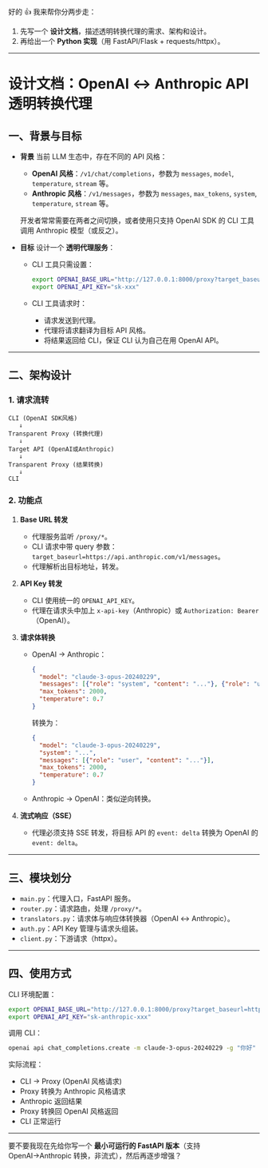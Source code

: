 好的 👍 我来帮你分两步走：

1. 先写一个 **设计文档**，描述透明转换代理的需求、架构和设计。
2. 再给出一个 **Python 实现**（用 FastAPI/Flask + requests/httpx）。

---

# 设计文档：OpenAI ↔ Anthropic API 透明转换代理

## 一、背景与目标

* **背景**
  当前 LLM 生态中，存在不同的 API 风格：

  * **OpenAI 风格**：`/v1/chat/completions`，参数为 `messages`, `model`, `temperature`, `stream` 等。
  * **Anthropic 风格**：`/v1/messages`，参数为 `messages`, `max_tokens`, `system`, `temperature`, `stream` 等。

  开发者常常需要在两者之间切换，或者使用只支持 OpenAI SDK 的 CLI 工具调用 Anthropic 模型（或反之）。

* **目标**
  设计一个 **透明代理服务**：

  * CLI 工具只需设置：

    ```bash
    export OPENAI_BASE_URL="http://127.0.0.1:8000/proxy?target_baseurl=https://api.anthropic.com"
    export OPENAI_API_KEY="sk-xxx"
    ```
  * CLI 工具请求时：

    * 请求发送到代理。
    * 代理将请求翻译为目标 API 风格。
    * 将结果返回给 CLI，保证 CLI 认为自己在用 OpenAI API。

---

## 二、架构设计

### 1. 请求流转

```
CLI (OpenAI SDK风格)
   ↓
Transparent Proxy (转换代理)
   ↓
Target API (OpenAI或Anthropic)
   ↓
Transparent Proxy (结果转换)
   ↓
CLI
```

### 2. 功能点

1. **Base URL 转发**

   * 代理服务监听 `/proxy/*`。
   * CLI 请求中带 query 参数：`target_baseurl=https://api.anthropic.com/v1/messages`。
   * 代理解析出目标地址，转发。

2. **API Key 转发**

   * CLI 使用统一的 `OPENAI_API_KEY`。
   * 代理在请求头中加上 `x-api-key`（Anthropic）或 `Authorization: Bearer`（OpenAI）。

3. **请求体转换**

   * OpenAI → Anthropic：

     ```json
     {
       "model": "claude-3-opus-20240229",
       "messages": [{"role": "system", "content": "..."}, {"role": "user", "content": "..."}],
       "max_tokens": 2000,
       "temperature": 0.7
     }
     ```

     转换为：

     ```json
     {
       "model": "claude-3-opus-20240229",
       "system": "...",
       "messages": [{"role": "user", "content": "..."}],
       "max_tokens": 2000,
       "temperature": 0.7
     }
     ```
   * Anthropic → OpenAI：类似逆向转换。

4. **流式响应（SSE）**

   * 代理必须支持 SSE 转发，将目标 API 的 `event: delta` 转换为 OpenAI 的 `event: delta`。

---

## 三、模块划分

* `main.py`：代理入口，FastAPI 服务。
* `router.py`：请求路由，处理 `/proxy/*`。
* `translators.py`：请求体与响应体转换器（OpenAI ↔ Anthropic）。
* `auth.py`：API Key 管理与请求头组装。
* `client.py`：下游请求（httpx）。

---

## 四、使用方式

CLI 环境配置：

```bash
export OPENAI_BASE_URL="http://127.0.0.1:8000/proxy?target_baseurl=https://api.anthropic.com/v1"
export OPENAI_API_KEY="sk-anthropic-xxx"
```

调用 CLI：

```bash
openai api chat_completions.create -m claude-3-opus-20240229 -g "你好"
```

实际流程：

* CLI → Proxy (OpenAI 风格请求)
* Proxy 转换为 Anthropic 风格请求
* Anthropic 返回结果
* Proxy 转换回 OpenAI 风格返回
* CLI 正常运行

---

要不要我现在先给你写一个 **最小可运行的 FastAPI 版本**（支持 OpenAI→Anthropic 转换，非流式），然后再逐步增强？
